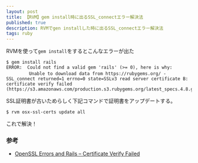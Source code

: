 ```yaml
---
layout: post
title: 【RVM】gem install時に出るSSL_connectエラー解決法
published: true
description: RVMでgen installした時に出るSSL_connectエラー解決法
tags: ruby
---
```


RVMを使って`gem install`をするとこんなエラーが出た

    $ gem install rails
    ERROR:  Could not find a valid gem 'rails' (>= 0), here is why:
      　　　　Unable to download data from https://rubygems.org/ - SSL_connect returned=1 errno=0 state=SSLv3 read server certificate B: certificate verify failed (https://s3.amazonaws.com/production.s3.rubygems.org/latest_specs.4.8.gz)

SSL証明書が古いためらしく下記コマンドで証明書をアップデートする。

    $ rvm osx-ssl-certs update all

これで解決！

### 参考
* [OpenSSL Errors and Rails – Certificate Verify Failed](http://railsapps.github.io/openssl-certificate-verify-failed.html)
